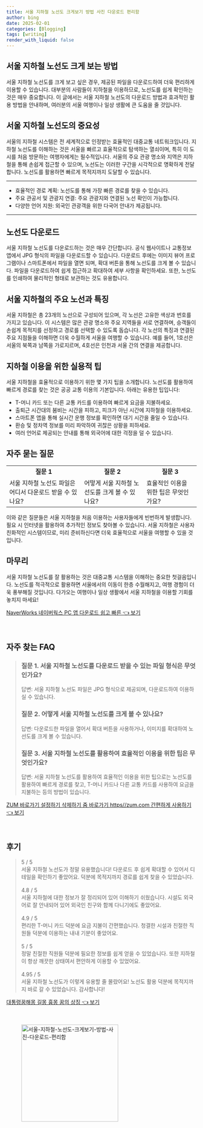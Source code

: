 ```yaml
---
title: 서울 지하철 노선도 크게보기 방법 사진 다운로드 편리함
author: bing
date: 2025-02-01
categories: [Blogging]
tags: [writing]
render_with_liquid: false
---
```



<h2 id='서울_지하철_노선도_크게_보기'>서울 지하철 노선도 크게 보는 방법</h2>

<p>서울 지하철 노선도를 크게 보고 싶은 경우, 제공된 파일을 다운로드하여 더욱 편리하게 이용할 수 있습니다. 대부분의 사람들이 지하철을 이용하므로, 노선도를 쉽게 확인하는 것은 매우 중요합니다. 이 글에서는 서울 지하철 노선도의 다운로드 방법과 효과적인 활용 방법을 안내하며, 여러분의 서울 여행이나 일상 생활에 큰 도움을 줄 것입니다.</p>

<h2 id='지하철_노선도의_중요성'>서울 지하철 노선도의 중요성</h2>

<p>서울의 지하철 시스템은 전 세계적으로 인정받는 효율적인 대중교통 네트워크입니다. 지하철 노선도를 이해하는 것은 서울을 빠르고 효율적으로 탐색하는 열쇠이며, 특히 이 도시를 처음 방문하는 여행자에게는 필수적입니다. 서울의 주요 관광 명소와 지역은 지하철을 통해 손쉽게 접근할 수 있으며, 노선도는 이러한 구간을 시각적으로 명확하게 전달합니다. 노선도를 활용하면 빠르게 목적지까지 도달할 수 있습니다.</p>

<hr />

<ul>
    <li>효율적인 경로 계획: 노선도를 통해 가장 빠른 경로를 찾을 수 있습니다.</li>
    <li>주요 관공서 및 관광지 연결: 주요 관광지와 연결된 노선 확인이 가능합니다.</li>
    <li>다양한 언어 지원: 외국인 관광객을 위한 다국어 안내가 제공됩니다.</li>
</ul>

<hr />

<h2 id='노선도_다운로드_방법'>노선도 다운로드</h2>

<p>서울 지하철 노선도를 다운로드하는 것은 매우 간단합니다. 공식 웹사이트나 교통정보 앱에서 JPG 형식의 파일을 다운로드할 수 있습니다. 다운로드 후에는 이미지 뷰어 프로그램이나 스마트폰에서 파일을 열면 되며, 확대 버튼을 통해 노선도를 크게 볼 수 있습니다. 파일을 다운로드하여 쉽게 접근하고 확대하여 세부 사항을 확인하세요. 또한, 노선도를 인쇄하여 물리적인 형태로 보관하는 것도 유용합니다.</p>

<h2 id='주요_노선과_특징'>서울 지하철의 주요 노선과 특징</h2>

<p>서울 지하철은 총 23개의 노선으로 구성되어 있으며, 각 노선은 고유한 색상과 번호를 가지고 있습니다. 이 시스템은 많은 관광 명소와 주요 지역들을 서로 연결하며, 승객들이 손쉽게 목적지를 선정하고 경로를 선택할 수 있도록 돕습니다. 각 노선의 특징과 연결된 주요 지점들을 이해하면 더욱 수월하게 서울을 여행할 수 있습니다. 예를 들어, 1호선은 서울의 북쪽과 남쪽을 가로지르며, 4호선은 인천과 서울 간의 연결을 제공합니다.</p>

<h2 id='노선도_이용을_위한_팁'>지하철 이용을 위한 실용적 팁</h2>

<p>서울 지하철을 효율적으로 이용하기 위한 몇 가지 팁을 소개합니다. 노선도를 활용하여 빠르게 경로를 찾는 것은 공공 교통 이용의 기본입니다. 아래는 유용한 팁입니다:</p>

<ul>
    <li>T-머니 카드 또는 다른 교통 카드를 이용하여 빠르게 요금을 지불하세요.</li>
    <li>출퇴근 시간대의 붐비는 시간을 피하고, 피크가 아닌 시간에 지하철을 이용하세요.</li>
    <li>스마트폰 앱을 통해 실시간 운행 정보를 확인하면 대기 시간을 줄일 수 있습니다.</li>
    <li>환승 및 정차역 정보를 미리 파악하여 귀찮은 상황을 피하세요.</li>
    <li>여러 언어로 제공되는 안내를 통해 외국어에 대한 걱정을 덜 수 있습니다.</li>
</ul>

<h2 id='자주_묻는_질문'>자주 묻는 질문</h2>

<table>
    <tr>
        <td style="text-align: center; height: 17px;"><b>질문 1</b></td>
        <td style="text-align: center; height: 17px;"><b>질문 2</b></td>
        <td style="text-align: center; height: 17px;"><b>질문 3</b></td>
    </tr>
    <tr>
        <td>서울 지하철 노선도 파일은 어디서 다운로드 받을 수 있나요?</td>
        <td>어떻게 서울 지하철 노선도를 크게 볼 수 있나요?</td>
        <td>효율적인 이용을 위한 팁은 무엇인가요?</td>
    </tr>
</table>

<p>이와 같은 질문들은 서울 지하철을 처음 이용하는 사용자들에게 빈번하게 발생합니다. 필요 시 인터넷을 활용하여 추가적인 정보도 찾아볼 수 있습니다. 서울 지하철은 사용자 친화적인 시스템이므로, 미리 준비하신다면 더욱 효율적으로 서울을 여행할 수 있을 것입니다.</p>

<h2 id='마무리'>마무리</h2>

<p>서울 지하철 노선도를 잘 활용하는 것은 대중교통 시스템을 이해하는 중요한 첫걸음입니다. 노선도를 적극적으로 활용하면 서울에서의 이동이 한층 수월해지고, 여행 경험이 더욱 풍부해질 것입니다. 다가오는 여행이나 일상 생활에서 서울 지하철을 이용할 기회를 놓치지 마세요!</p>


<p><a class="click-button" title="NaverWorks 네이버웍스 PC 앱 다운로드 쉽고 빠른" href="https://24nara.github.io/posts/NaverWorks-%EB%84%A4%EC%9D%B4%EB%B2%84%EC%9B%8D%EC%8A%A4-PC-%EC%95%B1-%EB%8B%A4%EC%9A%B4%EB%A1%9C%EB%93%9C-%EC%89%BD%EA%B3%A0-%EB%B9%A0%EB%A5%B8/" rel="dofollow">NaverWorks 네이버웍스 PC 앱 다운로드 쉽고 빠른 👈 보기</a></p><br>
<h2 id='자주_찾는_FAQ'>자주 찾는 FAQ</h2>
<div itemscope="" itemtype="https://schema.org/FAQPage"> 
<blockquote> 
<div itemscope="" itemprop="mainEntity" itemtype="https://schema.org/Question"> 
<h3 itemprop="name">질문 1. 서울 지하철 노선도를 다운로드 받을 수 있는 파일 형식은 무엇인가요?</h3> 
<div itemscope="" itemprop="acceptedAnswer" itemtype="https://schema.org/Answer"> 
<span itemprop="text"> 
<p>답변: 서울 지하철 노선도 파일은 JPG 형식으로 제공되며, 다운로드하여 이용하실 수 있습니다.</p> 
</span> 
</div> 
</div> 

<div itemscope="" itemprop="mainEntity" itemtype="https://schema.org/Question"> 
<h3 itemprop="name">질문 2. 어떻게 서울 지하철 노선도를 크게 볼 수 있나요?</h3> 
<div itemscope="" itemprop="acceptedAnswer" itemtype="https://schema.org/Answer"> 
<span itemprop="text"> 
<p>답변: 다운로드한 파일을 열어서 확대 버튼을 사용하거나, 이미지를 확대하여 노선도를 크게 볼 수 있습니다.</p> 
</span> 
</div> 
</div> 

<div itemscope="" itemprop="mainEntity" itemtype="https://schema.org/Question"> 
<h3 itemprop="name">질문 3. 서울 지하철 노선도를 활용하여 효율적인 이용을 위한 팁은 무엇인가요?</h3> 
<div itemscope="" itemprop="acceptedAnswer" itemtype="https://schema.org/Answer"> 
<span itemprop="text"> 
<p>답변: 서울 지하철 노선도를 활용하여 효율적인 이용을 위한 팁으로는 노선도를 활용하여 빠르게 경로를 찾고, T-머니 카드나 다른 교통 카드를 사용하여 요금을 지불하는 등의 방법이 있습니다.</p> 
</span> 
</div> 
</div> 
</blockquote> 
</div>
<p><a class="click-button" title="ZUM 바로가기 설정하기 삭제하기 줌 바로가기 https//zum.com 간편하게 사용하기" href="https://24nara.github.io/posts/ZUM-%EB%B0%94%EB%A1%9C%EA%B0%80%EA%B8%B0-%EC%84%A4%EC%A0%95%ED%95%98%EA%B8%B0-%EC%82%AD%EC%A0%9C%ED%95%98%EA%B8%B0-%EC%A4%8C-%EB%B0%94%EB%A1%9C%EA%B0%80%EA%B8%B0-httpszum.com-%EA%B0%84%ED%8E%B8%ED%95%98%EA%B2%8C-%EC%82%AC%EC%9A%A9%ED%95%98%EA%B8%B0/" rel="dofollow">ZUM 바로가기 설정하기 삭제하기 줌 바로가기 https//zum.com 간편하게 사용하기 👈 보기</a></p><br>
<h2 id='후기'>후기</h2>
<div itemscope itemtype="https://schema.org/Product">
  <blockquote>
  <div itemprop="review" itemscope itemtype="https://schema.org/Review">
      <div itemprop="reviewRating" itemscope itemtype="https://schema.org/Rating"> <span itemprop="ratingValue">5</span> / <span itemprop="bestRating">5</span> </div>
      <span itemprop="reviewBody">서울 지하철 노선도가 정말 유용했습니다! 다운로드 후 쉽게 확대할 수 있어서 디테일을 확인하기 좋았어요. 덕분에 목적지까지 경로를 쉽게 찾을 수 있었습니다.</span>
  </div>
  <br>
  <div itemprop="review" itemscope itemtype="https://schema.org/Review">
      <div itemprop="reviewRating" itemscope itemtype="https://schema.org/Rating"> <span itemprop="ratingValue">4.8</span> / <span itemprop="bestRating">5</span> </div>
      <span itemprop="reviewBody">서울 지하철에 대한 정보가 잘 정리되어 있어 이해하기 쉬웠습니다. 시설도 외국어로 잘 안내되어 있어 외국인 친구와 함께 다니기에도 좋았어요.</span>
  </div>
  <br>
  <div itemprop="review" itemscope itemtype="https://schema.org/Review">
      <div itemprop="reviewRating" itemscope itemtype="https://schema.org/Rating"> <span itemprop="ratingValue">4.9</span> / <span itemprop="bestRating">5</span> </div>
      <span itemprop="reviewBody">편리한 T-머니 카드 덕분에 요금 지불이 간편했습니다. 청결한 시설과 친절한 직원들 덕분에 이용하는 내내 기분이 좋았어요.</span>
  </div>
  <br>
  <div itemprop="review" itemscope itemtype="https://schema.org/Review">
      <div itemprop="reviewRating" itemscope itemtype="https://schema.org/Rating"> <span itemprop="ratingValue">5</span> / <span itemprop="bestRating">5</span> </div>
      <span itemprop="reviewBody">정말 친절한 직원들 덕분에 필요한 정보를 쉽게 얻을 수 있었습니다. 또한 지하철이 항상 깨끗한 상태여서 편안하게 이용할 수 있었어요.</span>
  </div>
  <br>
  <div itemprop="review" itemscope itemtype="https://schema.org/Review">
      <div itemprop="reviewRating" itemscope itemtype="https://schema.org/Rating"> <span itemprop="ratingValue">4.95</span> / <span itemprop="bestRating">5</span> </div>
      <span itemprop="reviewBody">서울 지하철 노선도가 이렇게 유용할 줄 몰랐어요! 노선도 활용 덕분에 목적지까지 바로 갈 수 있었습니다. 감사합니다!</span>
  </div>
  </blockquote>
</div>
<p><a class="click-button" title="대통령꿈해몽 길몽 흉몽 꿈의 상징" href="https://24nara.github.io/posts/%EB%8C%80%ED%86%B5%EB%A0%B9%EA%BF%88%ED%95%B4%EB%AA%BD-%EA%B8%B8%EB%AA%BD-%ED%9D%89%EB%AA%BD-%EA%BF%88%EC%9D%98-%EC%83%81%EC%A7%95/" rel="dofollow">대통령꿈해몽 길몽 흉몽 꿈의 상징 👈 보기</a></p><br>
<figure class="image"><img src="https://24nara.github.io/assets/img/thumbnail/서울-지하철-노선도-크게보기-방법-사진-다운로드-편리함.webp" alt="서울-지하철-노선도-크게보기-방법-사진-다운로드-편리함" width="256" height="256"></figure>